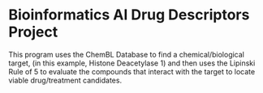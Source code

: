 <h1>Bioinformatics AI Drug Descriptors Project</h1>
<p>This program uses the ChemBL Database to find a chemical/biological target, (in this example, Histone Deacetylase 1) and then uses the Lipinski Rule of 5 to evaluate the compounds that interact with the target to locate viable drug/treatment candidates. </p>

